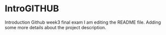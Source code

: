 # IntroGITHUB
Introduction Github week3 final exam
I am editing the README file. Adding some more details about the project description.

